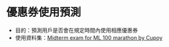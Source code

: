 # 優惠券使用預測
* 目的：預測用戶是否會在規定時間內使用相應優惠券
* 使用資料集：[Midterm exam for ML 100 marathon by Cupoy](https://www.kaggle.com/c/ml100marathon-02-01/data)

